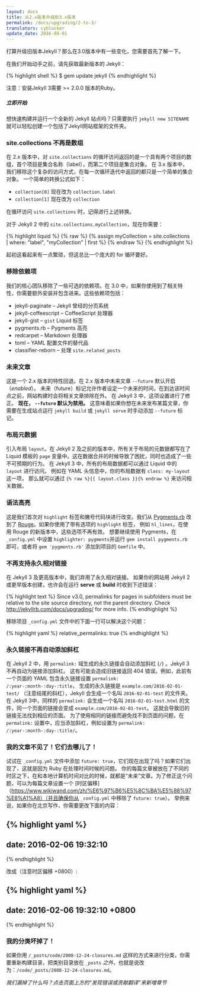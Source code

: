 ```yaml
---
layout: docs
title: 从2.x版本升级到3.x版本
permalink: /docs/upgrading/2-to-3/
translators: cyblocker
update_date: 2016-08-01
---
```


打算升级旧版本Jekyll？那么在3.0版本中有一些变化，您需要首先了解一下。

在我们开始动手之前，请先获取最新版本的 Jekyll：

{% highlight shell %}
$ gem update jekyll
{% endhighlight %}

注意：安装Jekyll 3需要 >= 2.0.0 版本的Ruby。

<div class="note feature">
  <h5 markdown="1">立即开始</h5>
  <p markdown="1">想快速构建并运行一个全新的 Jekyll 站点吗？只需要执行
   <code>jekyll new SITENAME</code> 就可以轻松创建一个包括了Jekyll网站框架的文件夹。
  </p>
</div>

### site.collections 不再是数组

在 2.x 版本中，对 `site.collections` 的循环访问返回的是一个具有两个项目的数组，首个项目是集合名称（label），而第二个项目是集合对象。
在 3.x 版本中，我们移除这个复杂的访问方式，在每一次循环迭代中返回的都只是一个简单的集合对象。
一个简单的转换公式如下：

- `collection[0]` 现在改为 `collection.label`
- `collection[1]` 现在改为 `collection`

在循环访问 `site.collections` 时，记得进行上述转换。

对于 Jekyll 2 中的 `site.collections.myCollection`，现在你需要：

{% highlight liquid %}
{% raw %}
{% assign myCollection = site.collections | where: "label", "myCollection" | first %}
{% endraw %}
{% endhighlight %}

起初这看起来有一点繁琐，但这总比一个庞大的 for 循环要好。

### 移除依赖项

我们的核心团队移除了一些可选的依赖项。在 3.0 中，如果你使用到了相关特性，你需要额外安装并包含进来。这些依赖项包括：

- jekyll-paginate – Jekyll 曾经的分页系统
- jekyll-coffeescript – CoffeeScript 处理器
- jekyll-gist – `gist` Liquid 标签
- pygments.rb – Pygments 高亮
- redcarpet – Markdown 处理器
- toml – YAML 配置文件的替代品
- classifier-reborn – 处理 `site.related_posts`

### 未来文章

这是一个 2.x 版本的特性回退。在 2.x 版本中未来文章 `--future` 默认开启（_enabled_）。
未来（future）标记允许作者设定一个未来的时间，在到达该时间点之前，网站构建时会将相关文章排除在外。
在 Jekyll 3 中，这项设置进行了修正。 **现在， `--future` 默认为禁用。**
这意味着如果你想在未来发布某篇文章，你需要在生成站点运行 `jekyll build` 或 `jekyll serve` 时手动添加 `--future` 标记。

### 布局元数据

引入布局 `layout`。在 Jekyll 2 及之前的版本中，所有关于布局的元数据都写在了 Liquid 模板的
`page` 变量中。这在数据合并的时候导致了困扰，同时也造成了一些不可预期的行为。
在 Jekyll 3 中，所有的布局数据都可以通过 Liquid 中的 `layout` 进行访问。
例如在 YAML 头信息中，你的布局数据有 `class: my-layout` 这一项，
那么就可以通过 `{% raw %}{{ layout.class }}{% endraw %}` 来访问相关数据。

### 语法高亮

这是我们首次对
`highlight` 标签和撇号代码块进行改变。我们从 [Pygments.rb](https://github.com/tmm1/pygments.rb)
改到了 [Rouge](http://rouge.jneen.net/)。如果你使用了带有选项的 `highlight` 标签，
例如 `hl_lines`，在使用 Rouge 的新版本中，这些选项不再有效。
想要继续使用 Pygments，在`_config.yml` 中设置 `highlighter: pygments`并运行
`gem install pygments.rb` 即可，或者将 
`gem 'pygments.rb'` 添加到项目的 `Gemfile` 中。

### 不再支持永久相对链接

在 Jekyll 3 及更高版本中，我们弃用了永久相对链接。
如果你的网站用 Jekyll 2 或更早版本创建，也许会在运行 **serve** 或 **build** 时收到下述错误：

{% highlight text %}
Since v3.0, permalinks for pages in subfolders must be relative to the site
source directory, not the parent directory. Check
http://jekyllrb.com/docs/upgrading/ for more info.
{% endhighlight %}

移除项目 `_config.yml` 文件中的下面一行可以解决这个问题：

{% highlight yaml %}
relative_permalinks: true
{% endhighlight %}

### 永久链接不再自动添加斜杠

在 Jekyll 2 中，用 `permalink:` 域生成的永久链接会自动添加斜杠 (`/`) 。Jekyll 3 不再自动为链接添加斜杠。
这有可能会造成旧链接返回 404 错误。例如，此前有一个页面的 YAML 包含永久链接设置 `permalink: /:year-:month-:day-:title`，
生成的永久链接是 `example.com/2016-02-01-test/` （注意结尾的斜杠），Jekyll 会生成一个名叫  `2016-02-01-test` 的文件夹。
在 Jekyll 3中，同样的 `permalink:` 会生成一个名叫 `2016-02-01-test.html` 的文件，同一个页面的链接会变成 `example.com/2016-02-01-test`。
这就会导致旧的链接无法找到相应的页面。
为了使用相同的链接而避免找不到页面的问题，在 `permalink:` 设置中，应当添加斜杠，例如设置为 `permalink: /:year-:month-:day-:title/`。

### 我的文章不见了！它们去哪儿了！

试试在 `_config.yml` 文件中添加 `future: true`，它们现在出现了吗？如果它们出现了，这就是因为 Ruby 在处理时间时候的问题。
你的每篇文章被放在了不同的时区之下，在和本地计算机时间对比的时候，就都是“未来”文章。为了修正这个问题，可以为每篇文章设置一个 [时区偏移]（https://www.wikiwand.com/zh/%E6%97%B6%E5%8C%BA%E5%88%97%E8%A1%A8）（并且确保你从 `_config.yml` 中移除了 `future: true`）。
举例来说，如果你在北京写作，你需要更改下面的内容：

{% highlight yaml %}
---
date: 2016-02-06 19:32:10
---
{% endhighlight %}

改成（注意时区偏移 +0800）:

{% highlight yaml %}
---
date: 2016-02-06 19:32:10 +0800
---
{% endhighlight %}

### 我的分类坏掉了！

如果你用 `/_posts/code/2008-12-24-closures.md` 这样的方式来进行分类，你需要重新构建目录，把类别目录放在 `_posts` _之外_，也就是说改为：`/code/_posts/2008-12-24-closures.md`。

_我们漏掉了什么吗？点击页面上方的“发现错误或贡献翻译”来新增章节_
